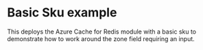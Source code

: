 # Basic Sku example

This deploys the Azure Cache for Redis module with a basic sku to demonstrate how to work around the zone field requiring an input.
